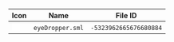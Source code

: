 | Icon | Name | File ID |
| ---  | ---  | ---     |
| ![](eyeDropper.sml.png) | `eyeDropper.sml` | `-5323962665676680884` |
